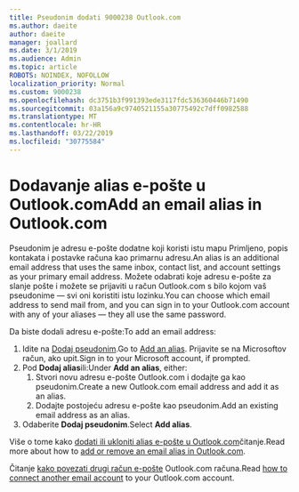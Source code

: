 ```yaml
---
title: Pseudonim dodati 9000238 Outlook.com
ms.author: daeite
author: daeite
manager: joallard
ms.date: 3/1/2019
ms.audience: Admin
ms.topic: article
ROBOTS: NOINDEX, NOFOLLOW
localization_priority: Normal
ms.custom: 9000238
ms.openlocfilehash: dc3751b3f991393ede3117fdc536360446b71490
ms.sourcegitcommit: 03a156a9c9740521155a30775492c7dff0982588
ms.translationtype: MT
ms.contentlocale: hr-HR
ms.lasthandoff: 03/22/2019
ms.locfileid: "30775584"
---
```

# <a name="add-an-email-alias-in-outlookcom"></a><span data-ttu-id="e74e4-102">Dodavanje alias e-pošte u Outlook.com</span><span class="sxs-lookup"><span data-stu-id="e74e4-102">Add an email alias in Outlook.com</span></span>

<span data-ttu-id="e74e4-103">Pseudonim je adresu e-pošte dodatne koji koristi istu mapu Primljeno, popis kontakata i postavke računa kao primarnu adresu.</span><span class="sxs-lookup"><span data-stu-id="e74e4-103">An alias is an additional email address that uses the same inbox, contact list, and account settings as your primary email address.</span></span> <span data-ttu-id="e74e4-104">Možete odabrati koje adresu e-pošte za slanje pošte i možete se prijaviti u račun Outlook.com s bilo kojom vaš pseudonime — svi oni koristiti istu lozinku.</span><span class="sxs-lookup"><span data-stu-id="e74e4-104">You can choose which email address to send mail from, and you can sign in to your Outlook.com account with any of your aliases — they all use the same password.</span></span>

<span data-ttu-id="e74e4-105">Da biste dodali adresu e-pošte:</span><span class="sxs-lookup"><span data-stu-id="e74e4-105">To add an email address:</span></span>

1. <span data-ttu-id="e74e4-106">Idite na [Dodaj pseudonim](https://go.microsoft.com/fwlink/p/?linkid=864833).</span><span class="sxs-lookup"><span data-stu-id="e74e4-106">Go to [Add an alias](https://go.microsoft.com/fwlink/p/?linkid=864833).</span></span> <span data-ttu-id="e74e4-107">Prijavite se na Microsoftov račun, ako upit.</span><span class="sxs-lookup"><span data-stu-id="e74e4-107">Sign in to your Microsoft account, if prompted.</span></span>
2. <span data-ttu-id="e74e4-108">Pod **Dodaj alias**ili:</span><span class="sxs-lookup"><span data-stu-id="e74e4-108">Under **Add an alias**, either:</span></span>
    1. <span data-ttu-id="e74e4-109">Stvori novu adresu e-pošte Outlook.com i dodajte ga kao pseudonim.</span><span class="sxs-lookup"><span data-stu-id="e74e4-109">Create a new Outlook.com email address and add it as an alias.</span></span>
    2. <span data-ttu-id="e74e4-110">Dodajte postojeću adresu e-pošte kao pseudonim.</span><span class="sxs-lookup"><span data-stu-id="e74e4-110">Add an existing email address as an alias.</span></span>
3. <span data-ttu-id="e74e4-111">Odaberite **Dodaj pseudonim**.</span><span class="sxs-lookup"><span data-stu-id="e74e4-111">Select **Add alias**.</span></span>

<span data-ttu-id="e74e4-112">Više o tome kako [dodati ili ukloniti alias e-pošte u Outlook.com](https://support.office.com/article/459b1989-356d-40fa-a689-8f285b13f1f2)čitanje.</span><span class="sxs-lookup"><span data-stu-id="e74e4-112">Read more about how to [add or remove an email alias in Outlook.com](https://support.office.com/article/459b1989-356d-40fa-a689-8f285b13f1f2).</span></span>  

<span data-ttu-id="e74e4-113">Čitanje [kako povezati drugi račun e-pošte](https://support.office.com/article/c5224df4-5885-4e79-91ba-523aa743f0ba) Outlook.com računa.</span><span class="sxs-lookup"><span data-stu-id="e74e4-113">Read [how to connect another email account](https://support.office.com/article/c5224df4-5885-4e79-91ba-523aa743f0ba) to your Outlook.com account.</span></span>